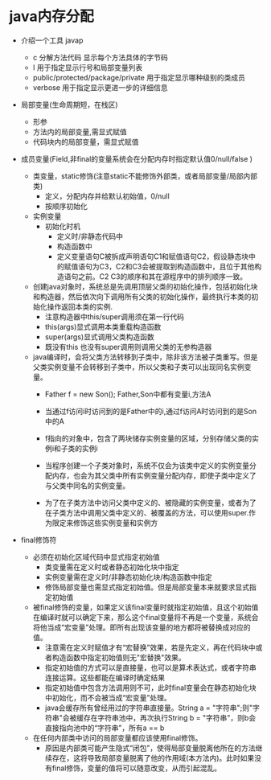 # java内存分配
- 介绍一个工具 javap 
	- c 分解方法代码 显示每个方法具体的字节码
	- l 用于指定显示行号和局部变量列表
	- public/protected/package/private 用于指定显示哪种级别的类成员
	- verbose 用于指定显示更进一步的详细信息

- 局部变量(生命周期短，在栈区)
	- 形参
	- 方法内的局部变量,需显式赋值
	- 代码块内的局部变量，需显式赋值
- 成员变量(Field,非final的变量系统会在分配内存时指定默认值0/null/false
 )
 	- 类变量，static修饰(注意static不能修饰外部类，或者局部变量/局部内部类)
 		- 定义，分配内存并给默认初始值，0/null
 		- 按顺序初始化
 	- 实例变量
 		- 初始化时机
 			- 定义时/非静态代码中
 			- 构造函数中
 			- 定义变量语句C被拆成声明语句C1和赋值语句C2，假设静态块中的赋值语句为C3，C2和C3会被提取到构造函数中，且位于其他构造语句之前。C2 C3的顺序和其在源程序中的排列顺序一致。
 	- 创建java对象时，系统总是先调用顶层父类的初始化操作，包括初始化块和构造器，然后依次向下调用所有父类的初始化操作，最终执行本类的初始化操作返回本类的实例.
 		- 注意构造器中this/super调用须在第一行代码
 		- this(args)显式调用本类重载构造函数
 		- super(args)显式调用父类构造函数
 		- 既没有this 也没有super调用则调用父类的无参构造器
 	- java编译时，会将父类方法转移到子类中，除非该方法被子类重写。但是父类实例变量不会转移到子类中，所以父类和子类可以出现同名实例变量。
 		- Father f = new Son(); Father,Son中都有变量i,方法A
 		- 当通过f访问i时访问到的是Father中的i,通过f访问A时访问到的是Son中的A
 		- f指向的对象中，包含了两块储存实例变量的区域，分别存储父类的实例i和子类的实例i

 		- 当程序创建一个子类对象时，系统不仅会为该类中定义的实例变量分配内存，也会为其父类中所有实例变量分配内存，即使子类中定义了与父类中同名的实例变量。
 		- 为了在子类方法中访问父类中定义的、被隐藏的实例变量，或者为了在子类方法中调用父类中定义的、被覆盖的方法，可以使用super.作为限定来修饰这些实例变量和实例方
- final修饰符
 	- 必须在初始化区域代码中显式指定初始值
 		- 类变量需在定义时或者静态初始化块中指定
 		- 实例变量需在定义时/非静态初始化块/构造函数中指定
 		- 修饰局部变量也需显式指定初始值。但是局部变量本来就要求显式指定初始值
 	- 被final修饰的变量，如果定义该final变量时就指定初始值，且这个初始值在编译时就可以确定下来，那么这个final变量将不再是一个变量，系统会将他当成“宏变量”处理。即所有出现该变量的地方都将被替换成对应的值。
 		- 注意需在定义时赋值才有“宏替换”效果，若是先定义，再在代码块中或者构造函数中指定初始值则无"宏替换"效果。
 		- 指定初始值的方式可以是直接量，也可以是算术表达式，或者字符串连接运算。这些都能在编译时确定结果
 		- 指定初始值中包含方法调用则不可，此时final变量会在静态初始化块中初始化，而不会被当成“宏变量”处理。
 		- java会缓存所有曾经用过的字符串直接量。String a = "字符串";则"字符串"会被缓存在字符串池中，再次执行String b = "字符串"，则b会直接指向池中的“字符串”，所有a == b
 	- 在任何内部类中访问的局部变量都应该使用final修饰。
 		- 原因是内部类可能产生隐式“闭包”，使得局部变量脱离他所在的方法继续存在，这将导致局部变量脱离了他的作用域(本方法内)。此时如果没有final修饰，变量的值将可以随意改变，从而引起混乱。